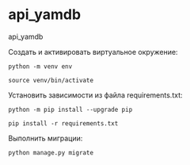 # api_yamdb
api_yamdb


Cоздать и активировать виртуальное окружение:

```
python -m venv env
```

```
source venv/bin/activate
```

Установить зависимости из файла requirements.txt:

```
python -m pip install --upgrade pip
```

```
pip install -r requirements.txt
```

Выполнить миграции:

```
python manage.py migrate
```
